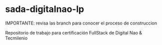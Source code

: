 # sada-digitalnao-lp
IMPORTANTE: revisa las branch para conocer el proceso de construccion

Repositorio de trabajo para certificación FullStack de Digital Nao &amp; Tecmilenio

